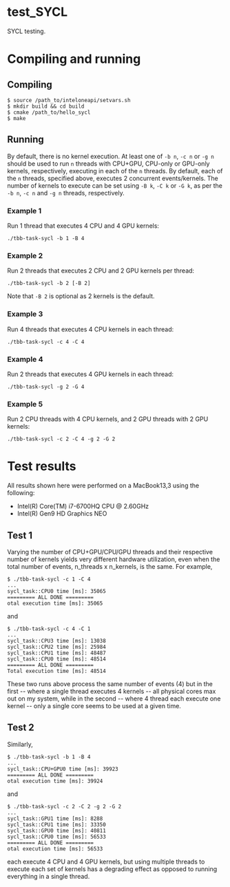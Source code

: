 # test_SYCL
SYCL testing.
# Compiling and running
## Compiling
```
$ source /path_to/inteloneapi/setvars.sh
$ mkdir build && cd build
$ cmake /path_to/hello_sycl
$ make
```
## Running
By default, there is no kernel execution.
At least one of `-b n`, `-c n` or `-g n` should be used to run `n` threads
with CPU+GPU, CPU-only or GPU-only kernels, respectively, executing in each
of the `n` threads.
By default, each of the `n` threads, specified above, executes 2 concurrent
events/kernels.
The number of kernels to execute can be set using `-B k`, `-C k` or `-G k`,
as per the `-b n`, `-c n` and `-g n` threads, respectively.
### Example 1
Run 1 thread that executes 4 CPU and 4 GPU kernels:
```
./tbb-task-sycl -b 1 -B 4
```
### Example 2
Run 2 threads that executes 2 CPU and 2 GPU kernels per thread:
```
./tbb-task-sycl -b 2 [-B 2]
```
Note that `-B 2` is optional as 2 kernels is the default.
### Example 3
Run 4 threads that executes 4 CPU kernels in each thread:
```
./tbb-task-sycl -c 4 -C 4
```
### Example 4
Run 2 threads that executes 4 GPU kernels in each thread:
```
./tbb-task-sycl -g 2 -G 4
```
### Example 5
Run 2 CPU threads with 4 CPU kernels, and 2 GPU threads with 2 GPU kernels:
```
./tbb-task-sycl -c 2 -C 4 -g 2 -G 2
```

# Test results
All results shown here were performed on a MacBook13,3 using the following:
- Intel(R) Core(TM) i7-6700HQ CPU @ 2.60GHz
- Intel(R) Gen9 HD Graphics NEO
## Test 1
Varying the number of CPU+GPU/CPU/GPU threads and their respective number
of kernels yields very different hardware utilization, even when the total
number of events, n_threads x n_kernels, is the same.
For example,
```
$ ./tbb-task-sycl -c 1 -C 4
...
sycl_task::CPU0 time [ms]: 35065
========= ALL DONE =========
otal execution time [ms]: 35065
```
and
```
$ ./tbb-task-sycl -c 4 -C 1
...
sycl_task::CPU3 time [ms]: 13038
sycl_task::CPU2 time [ms]: 25984
sycl_task::CPU1 time [ms]: 48487
sycl_task::CPU0 time [ms]: 48514
========= ALL DONE =========
Total execution time [ms]: 48514
```
These two runs above process the same number of events (4) but in
the first -- where a single thread executes 4 kernels -- all physical
cores max out on my system, while in the second -- where 4 thread each execute
one kernel -- only a single core seems to be used at a given time.
## Test 2
Similarly,
```
$ ./tbb-task-sycl -b 1 -B 4
...
sycl_task::CPU+GPU0 time [ms]: 39923
========= ALL DONE =========
otal execution time [ms]: 39924
```
and
```
$ ./tbb-task-sycl -c 2 -C 2 -g 2 -G 2
...
sycl_task::GPU1 time [ms]: 8288
sycl_task::CPU1 time [ms]: 33350
sycl_task::GPU0 time [ms]: 40811
sycl_task::CPU0 time [ms]: 56533
========= ALL DONE =========
otal execution time [ms]: 56533
```
each execute 4 CPU and 4 GPU kernels, but using multiple threads to execute each
set of kernels has a degrading effect as opposed to running everything in a
single thread.

